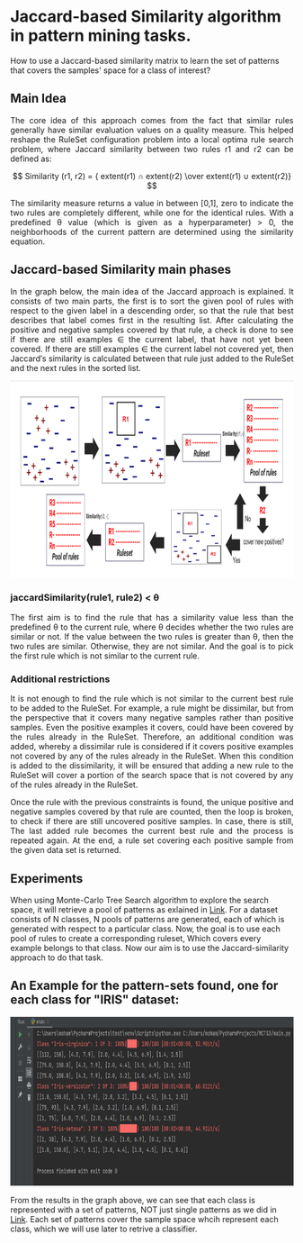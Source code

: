# Jaccard-based Similarity algorithm in pattern mining tasks.
How to use a Jaccard-based similarity matrix to learn the set of patterns that covers the samples' space for a class of interest?

## Main Idea
<p align="justify">
The core idea of this approach comes from the fact that similar rules generally have similar evaluation values on a quality measure. This helped reshape the RuleSet configuration problem into a local optima rule search problem, where Jaccard similarity between two rules r1 and r2 can be defined as:

$$ Similarity (r1, r2) = { extent(r1) ∩ extent(r2) \over extent(r1) ∪ extent(r2)} $$

<p align="justify">
The similarity measure returns a value in between [0,1], zero to indicate the two rules are completely different, while one for the identical rules. With a predefined θ value (which is given as a hyperparameter) > 0, the neighborhoods of the current pattern are determined using the similarity equation.


## Jaccard-based Similarity main phases
<p align="justify">
In the graph below, the main idea of the Jaccard approach is explained. It consists of two main parts, the first is to sort the given pool of rules with respect to the given label in a descending order, so that the rule that best describes that label comes first in the resulting list. After calculating the positive and negative samples covered by that rule, a check is done to see if there are still examples ∈ the current label, that have not yet been covered. If there are still examples ∈ the current label not covered yet, then Jaccard′s similarity is calculated between that rule just added to the RuleSet and the next rules in the sorted list.

<p align="center">
<img width="700" height="350" src="https://github.com/MSc-MGomaa/Jaccard-based-Similarity-algorithm-in-pattern-mining-tasks/blob/c3cb8ca9cd661aab3986bb6a234881054633004f/result3.png">
</p>

### jaccardSimilarity(rule1, rule2) < θ

<p align="justify">
The first aim is to find the rule that has a similarity value less than the predefined θ to the current rule, where θ decides whether the two rules are similar or not. If the value between the two rules is greater than θ, then the two rules are similar. Otherwise, they are not similar. And the goal is to pick the first rule which is not similar to the current rule.

### Additional restrictions
<p align="justify">
It is not enough to find the rule which is not similar to the current best rule to be added to the RuleSet. For example, a rule might be dissimilar, but from the perspective that it covers many negative samples rather than positive samples. Even the positive examples it covers, could have been covered by the rules already in the RuleSet. Therefore, an additional condition was added, whereby a dissimilar rule is considered if it covers positive examples not covered by any of the rules already in the RuleSet. When this condition is added to the dissimilarity, it will be ensured that adding a new rule to the RuleSet will cover a portion of the search space that is not covered by any of the rules already in the RuleSet.

<p align="justify">
Once the rule with the previous constraints is found, the unique positive and negative samples covered by that rule are counted, then the loop is broken, to check if
there are still uncovered positive samples. In case, there is still, The last added rule becomes the current best rule and the process is repeated again. At the end, a rule set covering each positive sample from the given data set is returned.

## Experiments
When using Monte-Carlo Tree Search algorithm to explore the search space, it will retrieve a pool of patterns as exlained in
[Link](https://github.com/MSc-MGomaa/MCTS-For-Rule-learning). For a dataset consists of N classes, N pools of patterns are generated, each of which is generated with respect to a particular class. Now, the goal is to use each pool of rules to create a corresponding ruleset, Which covers every example belongs to that class. Now our aim is to use the Jaccard-similarity approach to do that task.

## An Example for the pattern-sets found, one for each class for "IRIS" dataset:

<p align="center">
<img width="700" height="300" src="https://github.com/MSc-MGomaa/Jaccard-based-Similarity-algorithm-in-pattern-mining-tasks/blob/c3cb8ca9cd661aab3986bb6a234881054633004f/result4.png">

From the results in the graph above, we can see that each class is represented with a set of patterns, NOT just single patterns as we did in [Link](https://github.com/MSc-MGomaa/MCTS-For-Rule-learning). Each set of patterns cover the sample space whcih represent each class, which we will use later to retrive a classifier.


